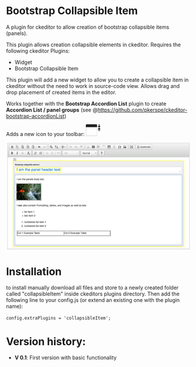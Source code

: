 # Bootstrap Collapsible Item
A plugin for ckeditor to allow creation of bootstrap collapsible items (panels).

This plugin allows creation collapsible elements in ckeditor.
Requires the following ckeditor Plugins:
 - Widget
 - Bootstrap Collapsible Item
 
This plugin will add a new widget to allow you to create a collapsible item in ckeditor without the need to work in source-code view.
Allows drag and drop placement of created items in the editor.

Works together with the __Bootstrap Accordion List__ plugin to create __Accordion List / panel groups__ (see @https://github.com/pkerspe/ckeditor-bootstrap-accordionList)

Adds a new icon to your toolbar: 
<img src="./icons/collapsibleItem.png?raw=true" width="40"/>

![Editor toolbar and usage example](./doc/images/ckeditor-collapsible-item-editor-view.png?raw=true "Editor toolbar and usage example")

# Installation
to install manually download all files and store to a newly created folder called "collapsibleItem" inside ckeditors plugins directory.
Then add the following line to your config.js (or extend an existing one with the plugin name):

`config.extraPlugins = 'collapsibleItem';`

# Version history:  

- __V 0.1__: First version with basic functionality
